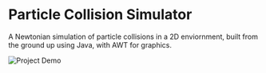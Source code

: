 # Particle Collision Simulator

A Newtonian simulation of particle collisions in a 2D enviornment, built from the ground up using Java, with AWT for graphics.

![Project Demo](https://media.giphy.com/media/vFKqnCdLPNOKc/giphy.gif)
